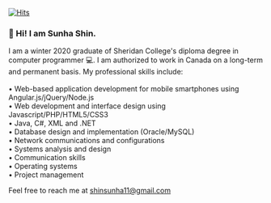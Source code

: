 [![Hits](https://hits.seeyoufarm.com/api/count/incr/badge.svg?url=https%3A%2F%2Fgithub.com%2Fsunha-shin&count_bg=%2379C83D&title_bg=%23555555&icon=&icon_color=%23E7E7E7&title=hits&edge_flat=false)](https://hits.seeyoufarm.com)
### 👋 Hi! I am Sunha Shin. 

I am a winter 2020 graduate of Sheridan College's diploma degree in computer programmer :computer:. I am authorized to work in Canada on a long-term and permanent basis. My professional skills include:<br>
<br>• Web-based application development for mobile smartphones using Angular.js/jQuery/Node.js
<br>• Web development and interface design using Javascript/PHP/HTML5/CSS3
<br>• Java, C#, XML and .NET
<br>• Database design and implementation (Oracle/MySQL)
<br>• Network communications and configurations
<br>• Systems analysis and design
<br>• Communication skills
<br>• Operating systems
<br>• Project management

Feel free to reach me at shinsunha11@gmail.com 

<!--
**sunha-shin/sunha-shin** is a ✨ _special_ ✨ repository because its `README.md` (this file) appears on your GitHub profile.

Here are some ideas to get you started:

- 🔭 I’m currently working on ...
- 🌱 I’m currently learning ...
- 👯 I’m looking to collaborate on ...
- 🤔 I’m looking for help with ...
- 💬 Ask me about ...
- 📫 How to reach me: ...
- 😄 Pronouns: ...
- ⚡ Fun fact: ...
-->
